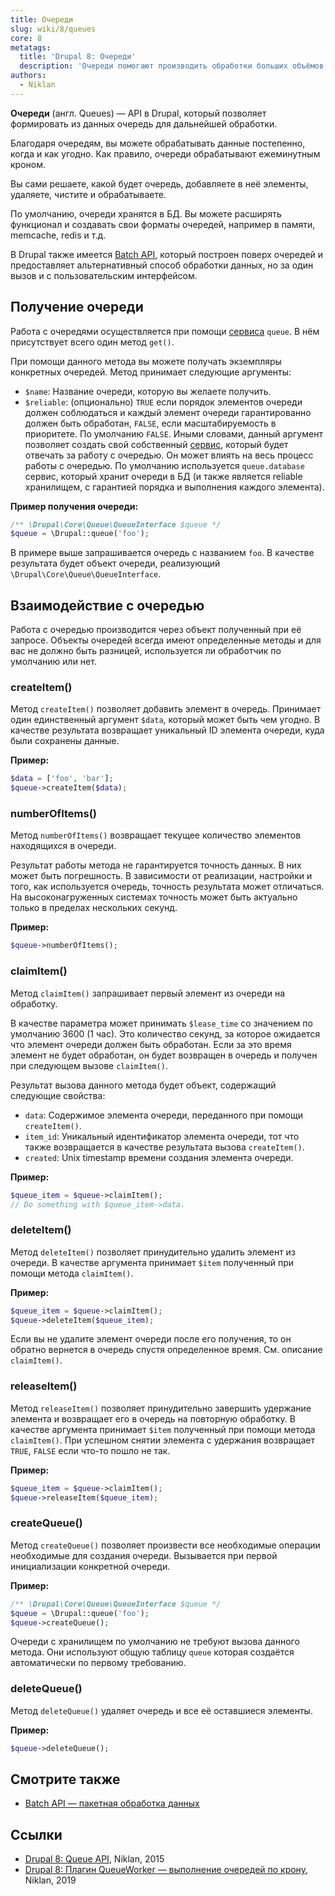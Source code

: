 ```yaml
---
title: Очереди
slug: wiki/8/queues
core: 8
metatags:
  title: 'Drupal 8: Очереди'
  description: 'Очереди помогают производить обработки больших объёмов данных.'
authors:
  - Niklan
---
```


**Очереди** (англ. Queues) — API в Drupal, который позволяет формировать из данных очередь для дальнейшей обработки.

Благодаря очередям, вы можете обрабатывать данные постепенно, когда и как угодно. Как правило, очереди обрабатывают ежеминутным кроном.

Вы сами решаете, какой будет очередь, добавляете в неё элементы, удаляете, чистите и обрабатываете.

По умолчанию, очереди хранятся в БД. Вы можете расширять функционал и создавать свои форматы очередей, например в памяти, memcache, redis и т.д.

<Aside type="tip">

В Drupal также имеется [Batch API](../batches/index.md), который построен поверх очередей и предоставляет альтернативный способ обработки данных, но за один вызов и с пользовательским интерфейсом.

</Aside>

## Получение очереди

Работа с очередями осуществляется при помощи [сервиса](../services/index.md) `queue`. В нём присутствует всего один метод `get()`.

При помощи данного метода вы можете получать экземпляры конкретных очередей. Метод принимает следующие аргументы:

- `$name`: Название очереди, которую вы желаете получить.
- `$reliable`: (опционально) `TRUE` если порядок элементов очереди должен соблюдаться и каждый элемент очереди гарантированно должен быть обработан, `FALSE`, если масштабируемость в приоритете. По умолчанию `FALSE`. Иными словами, данный аргумент позволяет создать свой собственный [сервис](../services/index.md), который будет отвечать за работу с очередью. Он может влиять на весь процесс работы с очередью. По умолчанию используется `queue.database` сервис, который хранит очереди в БД (и также является reliable хранилищем, с гарантией порядка и выполнения каждого элемента).

**Пример получения очереди:**

```php
/** \Drupal\Core\Queue\QueueInterface $queue */
$queue = \Drupal::queue('foo');
```

В примере выше запрашивается очередь с названием `foo`. В качестве результата будет объект очереди, реализующий `\Drupal\Core\Queue\QueueInterface`.

## Взаимодействие с очередью

Работа с очередью производится через объект полученный при её запросе. Объекты очередей всегда имеют определенные методы и для вас не должно быть разницей, используется ли обработчик по умолчанию или нет.

### createItem()

Метод `createItem()` позволяет добавить элемент в очередь. Принимает один единственный аргумент `$data`, который может быть чем угодно. В качестве результата возвращает уникальный ID элемента очереди, куда были сохранены данные.

**Пример:**

```php
$data = ['foo', 'bar'];
$queue->createItem($data);
```

### numberOfItems()

Метод `numberOfItems()` возвращает текущее количество элементов находящихся в очереди.

Результат работы метода не гарантируется точность данных. В них может быть погрешность. В зависимости от реализации, настройки и того, как используется очередь, точность результата может отличаться. На высоконагруженных системах точность может быть актуально только в пределах нескольких секунд.

**Пример:**

```php
$queue->numberOfItems();
```

### claimItem()

Метод `claimItem()` запрашивает первый элемент из очереди на обработку.

В качестве параметра может принимать `$lease_time` со значением по умолчанию 3600 (1 час). Это количество секунд, за которое ожидается что элемент очереди должен быть обработан. Если за это время элемент не будет обработан, он будет возвращен в очередь и получен при следующем вызове `claimItem()`.

Результат вызова данного метода будет объект, содержащий следующие свойства:

- `data`: Содержимое элемента очереди, переданного при помощи `createItem()`.
- `item_id`: Уникальный идентификатор элемента очереди, тот что также возвращается в качестве результата вызова `createItem()`.
- `created`: Unix timestamp времени создания элемента очереди.

**Пример:**

```php
$queue_item = $queue->claimItem();
// Do something with $queue_item->data.
```

### deleteItem()

Метод `deleteItem()` позволяет принудительно удалить элемент из очереди. В качестве аргумента принимает `$item` полученный при помощи метода `claimItem()`.

**Пример:**

```php
$queue_item = $queue->claimItem();
$queue->deleteItem($queue_item);
```

<Aside>

Если вы не удалите элемент очереди после его получения, то он обратно вернется в очередь спустя определенное время. См. описание `claimItem()`.

</Aside>

### releaseItem()

Метод `releaseItem()` позволяет принудительно завершить удержание элемента и возвращает его в очередь на повторную обработку. В качестве аргумента принимает `$item` полученный при помощи метода `claimItem()`. При успешном снятии элемента с удержания возвращает `TRUE`, `FALSE` если что-то пошло не так.

**Пример:**

```php
$queue_item = $queue->claimItem();
$queue->releaseItem($queue_item);
```

### createQueue()

Метод `createQueue()` позволяет произвести все необходимые операции необходимые для создания очереди. Вызывается при первой инициализации конкретной очереди.

**Пример:**

```php
/** \Drupal\Core\Queue\QueueInterface $queue */
$queue = \Drupal::queue('foo');
$queue->createQueue();
```

<Aside type="tip">

Очереди с хранилищем по умолчанию не требуют вызова данного метода. Они используют общую таблицу `queue` которая создаётся автоматически по первому требованию.

</Aside>

### deleteQueue()

Метод `deleteQueue()` удаляет очередь и все её оставшиеся элементы.

**Пример:**

```php
$queue->deleteQueue();
```

## Смотрите также

- [Batch API — пакетная обработка данных](../batches/index.md)

## Ссылки

- [Drupal 8: Queue API](https://niklan.net/blog/79), Niklan, 2015
- [Drupal 8: Плагин QueueWorker — выполнение очередей по крону](https://niklan.net/blog/200), Niklan, 2019
